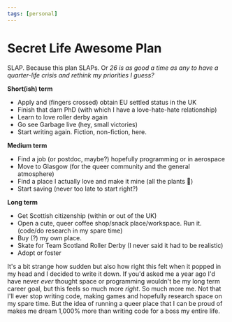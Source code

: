 ```yaml
---
tags: [personal]
---
```

Secret Life Awesome Plan
========================

SLAP. Because this plan SLAPs. Or *26 is as good a time as any to have a quarter-life crisis and rethink my priorities I guess?*

**Short(ish) term**

* Apply and (fingers crossed) obtain EU settled status in the UK
* Finish that darn PhD (with which I have a love-hate-hate relationship)
* Learn to love roller derby again
* Go see Garbage live (hey, small victories)
* Start writing again. Fiction, non-fiction, here.

**Medium term**

* Find a job (or postdoc, maybe?) hopefully programming or in aerospace
* Move to Glasgow (for the queer community and the general atmosphere)
* Find a place I actually love and make it mine (all the plants 🌱)
* Start saving (never too late to start right?)
    
**Long term**

* Get Scottish citizenship (within or out of the UK)
* Open a cute, queer coffee shop/snack place/workspace. Run it. (code/do research in my spare time)
* Buy (?) my own place.
* Skate for Team Scotland Roller Derby (I never said it had to be realistic)
* Adopt or foster

It's a bit strange how sudden but also how right this felt when it popped in my head and I decided to write it down. If you'd asked me a year ago I'd have never *ever* thought space or programming wouldn't be my long term career goal, but this feels so much more *right*. So much more me. Not that I'll ever stop writing code, making games and hopefully research space on my spare time. But the idea of running a queer place that I can be proud of makes me dream 1,000% more than writing code for a boss my entire life.
    